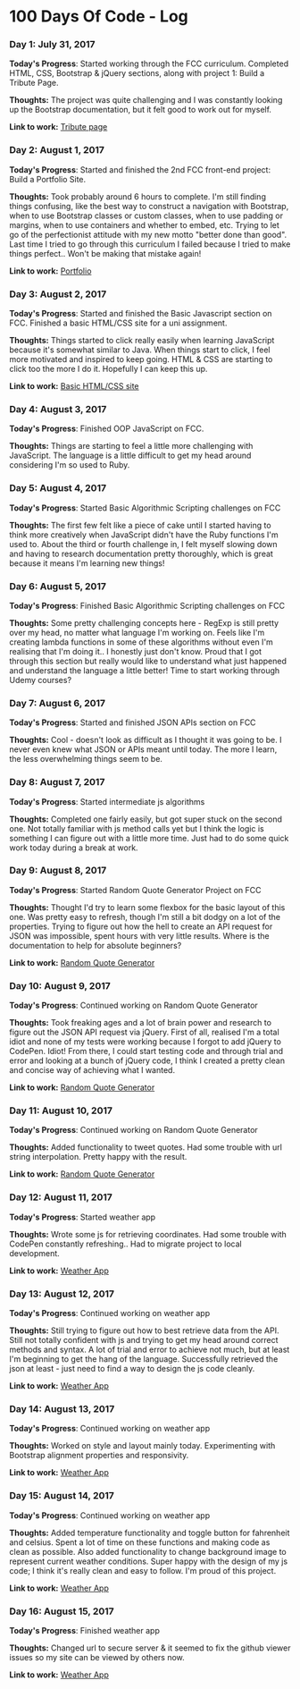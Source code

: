 # 100 Days Of Code - Log

### Day 1: July 31, 2017

**Today's Progress**: Started working through the FCC curriculum. Completed HTML, CSS, Bootstrap & jQuery sections, along with project 1: Build a Tribute Page. 

**Thoughts:** The project was quite challenging and I was constantly looking up the Bootstrap documentation, but it felt good to work out for myself.

**Link to work:** [Tribute page](https://codepen.io/minjoyful/pen/dzGwrL)

### Day 2: August 1, 2017

**Today's Progress**: Started and finished the 2nd FCC front-end project: Build a Portfolio Site.

**Thoughts:** Took probably around 6 hours to complete. I'm still finding things confusing, like the best way to construct a navigation with Bootstrap, when to use Bootstrap classes or custom classes, when to use padding or margins, when to use containers and whether to embed, etc. Trying to let go of the perfectionist attitude with my new motto "better done than good". Last time I tried to go through this curriculum I failed because I tried to make things perfect.. Won't be making that mistake again! 

**Link to work:** [Portfolio](https://codepen.io/minjoyful/pen/EvKaZw)

### Day 3: August 2, 2017

**Today's Progress**: Started and finished the Basic Javascript section on FCC. Finished a basic HTML/CSS site for a uni assignment. 

**Thoughts:** Things started to click really easily when learning JavaScript because it's somewhat similar to Java. When things start to click, I feel more motivated and inspired to keep going. HTML & CSS are starting to click too the more I do it. Hopefully I can keep this up.

**Link to work:** [Basic HTML/CSS site](https://github.com/carlyminjoy/frontend_projects)

### Day 4: August 3, 2017

**Today's Progress**: Finished OOP JavaScript on FCC.

**Thoughts:** Things are starting to feel a little more challenging with JavaScript. The language is a little difficult to get my head around considering I'm so used to Ruby.

### Day 5: August 4, 2017

**Today's Progress**: Started Basic Algorithmic Scripting challenges on FCC

**Thoughts:** The first few felt like a piece of cake until I started having to think more creatively when JavaScript didn't have the Ruby functions I'm used to. About the third or fourth challenge in, I felt myself slowing down and having to research documentation pretty thoroughly, which is great because it means I'm learning new things!

### Day 6: August 5, 2017

**Today's Progress**: Finished Basic Algorithmic Scripting challenges on FCC

**Thoughts:** Some pretty challenging concepts here - RegExp is still pretty over my head, no matter what language I'm working on. Feels like I'm creating lambda functions in some of these algorithms without even I'm realising that I'm doing it.. I honestly just don't know. Proud that I got through this section but really would like to understand what just happened and understand the language a little better! Time to start working through Udemy courses?

### Day 7: August 6, 2017

**Today's Progress**: Started and finished JSON APIs section on FCC

**Thoughts:** Cool - doesn't look as difficult as I thought it was going to be. I never even knew what JSON or APIs meant until today. The more I learn, the less overwhelming things seem to be. 

### Day 8: August 7, 2017

**Today's Progress**: Started intermediate js algorithms

**Thoughts:** Completed one fairly easily, but got super stuck on the second one. Not totally familiar with js method calls yet but I think the logic is something I can figure out with a little more time. Just had to do some quick work today during a break at work.

### Day 9: August 8, 2017

**Today's Progress**: Started Random Quote Generator Project on FCC

**Thoughts:** Thought I'd try to learn some flexbox for the basic layout of this one. Was pretty easy to refresh, though I'm still a bit dodgy on a lot of the properties. Trying to figure out how the hell to create an API request for JSON was impossible, spent hours with very little results. Where is the documentation to help for absolute beginners?

**Link to work:** [Random Quote Generator](https://codepen.io/minjoyful/full/oeWWKo/)

### Day 10: August 9, 2017

**Today's Progress**: Continued working on Random Quote Generator

**Thoughts:** Took freaking ages and a lot of brain power and research to figure out the JSON API request via jQuery. First of all, realised I'm a total idiot and none of my tests were working because I forgot to add jQuery to CodePen. Idiot! From there, I could start testing code and through trial and error and looking at a bunch of jQuery code, I think I created a pretty clean and concise way of achieving what I wanted. 

**Link to work:** [Random Quote Generator](https://codepen.io/minjoyful/full/oeWWKo/)

### Day 11: August 10, 2017

**Today's Progress**: Continued working on Random Quote Generator

**Thoughts:** Added functionality to tweet quotes. Had some trouble with url string interpolation. Pretty happy with the result. 

**Link to work:** [Random Quote Generator](https://codepen.io/minjoyful/full/oeWWKo/)

### Day 12: August 11, 2017

**Today's Progress**: Started weather app

**Thoughts:** Wrote some js for retrieving coordinates. Had some trouble with CodePen constantly refreshing.. Had to migrate project to local development. 

**Link to work:** [Weather App](https://github.com/carlyminjoy/frontend_projects/tree/master/weather_app)

### Day 13: August 12, 2017

**Today's Progress**: Continued working on weather app

**Thoughts:** Still trying to figure out how to best retrieve data from the API. Still not totally confident with js and trying to get my head around correct methods and syntax. A lot of trial and error to achieve not much, but at least I'm beginning to get the hang of the language. Successfully retrieved the json at least - just need to find a way to design the js code cleanly.

**Link to work:** [Weather App](https://github.com/carlyminjoy/frontend_projects/tree/master/weather_app)

### Day 14: August 13, 2017

**Today's Progress**: Continued working on weather app

**Thoughts:** Worked on style and layout mainly today. Experimenting with Bootstrap alignment properties and responsivity.

**Link to work:** [Weather App](https://github.com/carlyminjoy/frontend_projects/tree/master/weather_app)

### Day 15: August 14, 2017

**Today's Progress**: Continued working on weather app

**Thoughts:** Added temperature functionality and toggle button for fahrenheit and celsius. Spent a lot of time on these functions and making code as clean as possible. Also added functionality to change background image to represent current weather conditions. Super happy with the design of my js code; I think it's really clean and easy to follow. I'm proud of this project.

**Link to work:** [Weather App](https://github.com/carlyminjoy/frontend_projects/tree/master/weather_app)

### Day 16: August 15, 2017

**Today's Progress**: Finished weather app

**Thoughts:** Changed url to secure server & it seemed to fix the github viewer issues so my site can be viewed by others now. 

**Link to work:** [Weather App](https://github.com/carlyminjoy/frontend_projects/tree/master/weather_app)
